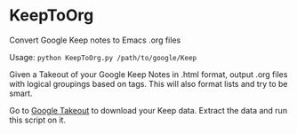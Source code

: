 # KeepToOrg
Convert Google Keep notes to Emacs .org files

Usage:
`python KeepToOrg.py /path/to/google/Keep`

Given a Takeout of your Google Keep Notes in .html format, output .org files with logical groupings 
based on tags. This will also format lists and try to be smart.

Go to [Google Takeout](https://takeout.google.com/settings/takeout) to download your Keep data. Extract the data and run this script on it.